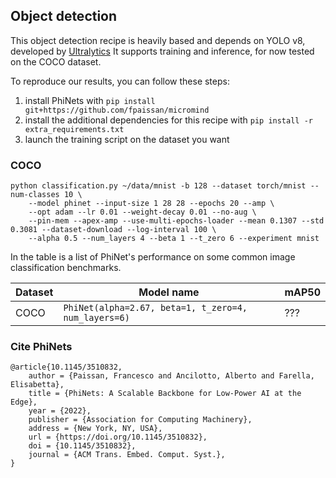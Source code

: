 ## Object detection

This object detection recipe is heavily based and depends on YOLO v8, developed by [Ultralytics](https://github.com/ultralytics/ultralytics)
It supports training and inference, for now tested on the COCO dataset.

To reproduce our results, you can follow these steps:

1. install PhiNets with `pip install git+https://github.com/fpaissan/micromind`
2. install the additional dependencies for this recipe with `pip install -r extra_requirements.txt`
3. launch the training script on the dataset you want

### COCO
```
python classification.py ~/data/mnist -b 128 --dataset torch/mnist --num-classes 10 \
	--model phinet --input-size 1 28 28 --epochs 20 --amp \
	--opt adam --lr 0.01 --weight-decay 0.01 --no-aug \
	--pin-mem --apex-amp --use-multi-epochs-loader --mean 0.1307 --std 0.3081 --dataset-download --log-interval 100 \
	--alpha 0.5 --num_layers 4 --beta 1 --t_zero 6 --experiment mnist
```

In the table is a list of PhiNet's performance on some common image classification benchmarks.

| Dataset | Model name         | mAP50   |
| -------- | ------------------ |---------------- |
| COCO	  | `PhiNet(alpha=2.67, beta=1, t_zero=4, num_layers=6)`   |     ???         |


### Cite PhiNets
```
@article{10.1145/3510832,
	author = {Paissan, Francesco and Ancilotto, Alberto and Farella, Elisabetta},
	title = {PhiNets: A Scalable Backbone for Low-Power AI at the Edge},
	year = {2022},
	publisher = {Association for Computing Machinery},
	address = {New York, NY, USA},
	url = {https://doi.org/10.1145/3510832},
	doi = {10.1145/3510832},
	journal = {ACM Trans. Embed. Comput. Syst.},
}
```

